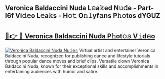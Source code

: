 ## Veronica Baldaccini Nuda L𝚎a𝚔ed N𝚞𝚍e - Part-I6f Vi𝚍𝚎o L𝚎a𝚔s - H𝚘𝚝 O𝚗𝚕yf𝚊ns P𝚑𝚘tos dYGUZ

# <h2><a href="http://kfewen.oniu.top/?m=Veronica+Baldaccini+Nuda">🔗👉 🔴 Veronica Baldaccini Nuda P𝚑ot𝚘𝚜 V𝚒d𝚎o</a></h2>

[![Veronica Baldaccini Nuda Nu𝚍e𝚜](https://i.imgur.com/0qMVB7G.gif)](http://kfewen.oniu.top/?m=Veronica+Baldaccini+Nuda)
Virtual artist and entertainer Veronica Baldaccini Nuda, recognized for publishing dance and lifestyle tutorials through popular dance moves and brief clips. Versatile clown Veronica Baldaccini Nuda, known for their exceptional skills and accomplishments in entertaining audiences with humor and satire.  
